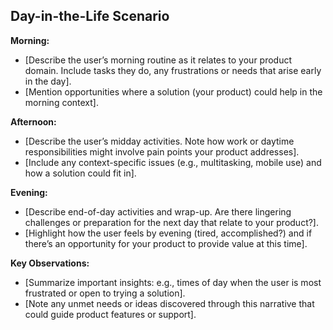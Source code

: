 <!--
## Description: Simulates a typical day for your user to uncover context, pain points, and opportunities that may not be obvious in a standard workflow analysis.
## Usage Note: Use to build empathy and find latent needs. Provide a persona or user type and scenario. The prompt will walk through morning, afternoon, evening (or relevant periods) describing the user's activities and interactions.
## Instructions: The AI will ask about the user’s daily routine and context. It then narrates a day-in-the-life, weaving in moments where the user might use your product or face problems it could solve. The output helps you understand user context and identify opportunities that align with their routine.
## Attribution: Day-in-the-life storytelling technique from user-centered design and ethnographic research.
-->

## Day-in-the-Life Scenario

**Morning:**  
- [Describe the user’s morning routine as it relates to your product domain. Include tasks they do, any frustrations or needs that arise early in the day].
- [Mention opportunities where a solution (your product) could help in the morning context].

**Afternoon:**  
- [Describe the user’s midday activities. Note how work or daytime responsibilities might involve pain points your product addresses].
- [Include any context-specific issues (e.g., multitasking, mobile use) and how a solution could fit in].

**Evening:**  
- [Describe end-of-day activities and wrap-up. Are there lingering challenges or preparation for the next day that relate to your product?].
- [Highlight how the user feels by evening (tired, accomplished?) and if there’s an opportunity for your product to provide value at this time].

**Key Observations:**  
- [Summarize important insights: e.g., times of day when the user is most frustrated or open to trying a solution].
- [Note any unmet needs or ideas discovered through this narrative that could guide product features or support].
